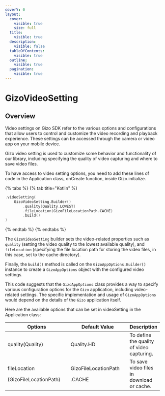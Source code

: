 ```yaml
---
coverY: 0
layout:
  cover:
    visible: true
    size: full
  title:
    visible: true
  description:
    visible: false
  tableOfContents:
    visible: true
  outline:
    visible: true
  pagination:
    visible: true
---
```


# GizoVideoSetting

## Overview

Video settings on Gizo SDK refer to the various options and configurations that allow users to control and customize the video recording and playback experience. These settings can be accessed through the camera or video app on your mobile device.

Gizo video setting is used to customize some behavior and functionality of our library, including specifying the quality of video capturing and where to save video files.

To have access to video setting options, you need to add these lines of code in the Application class, onCreate function, inside Gizo.initialize.

{% tabs %}
{% tab title="Kotlin" %}
```kotlin
.videoSetting(
    GizoVideoSetting.Builder()
        .quality(Quality.LOWEST)
        .fileLocation(GizoFileLocationPath.CACHE)
        .build()
)
```
{% endtab %}
{% endtabs %}

The `GizoVideoSetting` builder sets the video-related properties such as `quality` (setting the video quality to the lowest available quality), and `fileLocation` (specifying the file location path for storing the video files, in this case, set to the cache directory).

Finally, the `build()` method is called on the `GizoAppOptions.Builder()` instance to create a `GizoAppOptions` object with the configured video settings.

This code suggests that the `GizoAppOptions` class provides a way to specify various configuration options for the `Gizo` application, including video-related settings. The specific implementation and usage of `GizoAppOptions` would depend on the details of the `Gizo` application itself.



Here are the available options that can be set in videoSetting in the Application class:

<table><thead><tr><th width="227.33333333333331">Options</th><th width="213">Default Value</th><th>Description</th></tr></thead><tbody><tr><td>quality(Quality)</td><td>Quality.HD</td><td>To define the quality of video capturing.</td></tr><tr><td><p>fileLocation</p><p>(GizoFileLocationPath)</p></td><td><p>GizoFileLocationPath</p><p>.CACHE</p></td><td>To save video files in download or cache.</td></tr></tbody></table>
